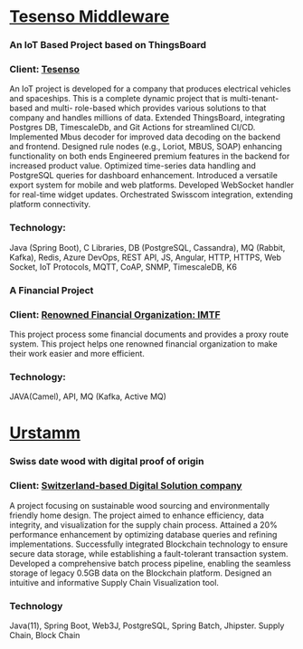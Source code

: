 # [Tesenso Middleware](https://thingsboard.io/)
### An IoT Based Project based on ThingsBoard
### Client: [Tesenso](https://www.tesenso.ch/)
An IoT project is developed for a company that produces electrical vehicles and
spaceships. This is a complete dynamic project that is multi-tenant-based and multi-
role-based which provides various solutions to that company and handles millions of
data.
Extended ThingsBoard, integrating Postgres DB, TimescaleDb, and Git Actions for
streamlined CI/CD.
Implemented Mbus decoder for improved data decoding on the backend and
frontend.
Designed rule nodes (e.g., Loriot, MBUS, SOAP) enhancing functionality on both
ends
Engineered premium features in the backend for increased product value.
Optimized time-series data handling and PostgreSQL queries for dashboard
enhancement.
Introduced a versatile export system for mobile and web platforms.
Developed WebSocket handler for real-time widget updates.
Orchestrated Swisscom integration, extending platform connectivity.
### Technology: 
Java (Spring Boot), C Libraries, DB (PostgreSQL, Cassandra), MQ
(Rabbit, Kafka), Redis, Azure DevOps, REST API, JS, Angular, HTTP, HTTPS, Web
Socket, IoT Protocols, MQTT, CoAP, SNMP, TimescaleDB, K6

### A Financial Project
### Client: [Renowned Financial Organization: IMTF]()
This project process some financial documents and provides a proxy route system. This project helps one renowned
financial organization to make their work easier and more efficient.
### Technology: 
JAVA(Camel), API, MQ (Kafka, Active MQ)

# [Urstamm](https://urstamm.ch/)
### Swiss date wood with digital proof of origin
### Client: [Switzerland-based Digital Solution company](https://www.bcts.ch/)
A project focusing on sustainable wood sourcing and environmentally friendly home
design. The project aimed to enhance efficiency, data integrity, and visualization for
the supply chain process.
Attained a 20% performance enhancement by optimizing database queries and
refining implementations.
Successfully integrated Blockchain technology to ensure secure data storage, while
establishing a fault-tolerant transaction system.
Developed a comprehensive batch process pipeline, enabling the seamless storage
of legacy 0.5GB data on the Blockchain platform.
Designed an intuitive and informative Supply Chain Visualization tool.
### Technology
Java(11), Spring Boot, Web3J, PostgreSQL, Spring Batch, Jhipster. Supply Chain, Block Chain
